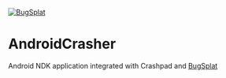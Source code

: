 [![BugSplat](https://s3.amazonaws.com/bugsplat-public/npm/header.png)](https://www.bugsplat.com)

# AndroidCrasher
Android NDK application integrated with Crashpad and [BugSplat](https://www.bugsplat.com)
